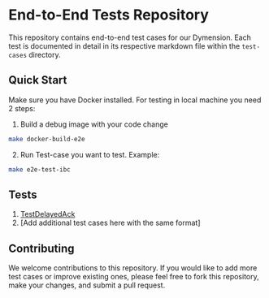 # End-to-End Tests Repository

This repository contains end-to-end test cases for our Dymension. Each test is documented in detail in its respective markdown file within the `test-cases` directory.

## Quick Start
Make sure you have Docker installed. For testing in local machine you need 2 steps:

1. Build a debug image with your code change
```bash
make docker-build-e2e
```
2. Run Test-case you want to test. Example:
```bash
make e2e-test-ibc
```

## Tests

1. [TestDelayedAck](test-cases/test-delayedack.md)
2. [Add additional test cases here with the same format]

## Contributing

We welcome contributions to this repository. If you would like to add more test cases or improve existing ones, please feel free to fork this repository, make your changes, and submit a pull request.

